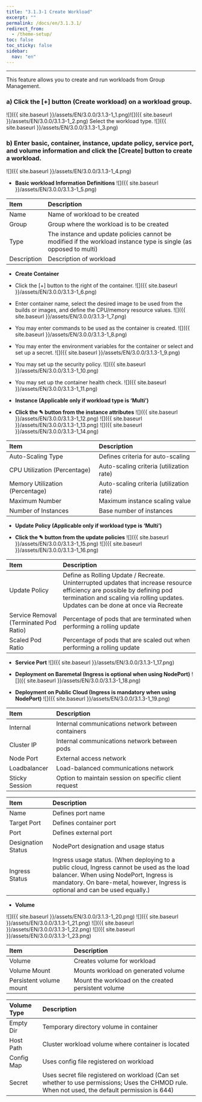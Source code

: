 ```yaml
---
title: "3.1.3-1 Create Workload"
excerpt: ""
permalink: /docs/en/3.1.3.1/
redirect_from:
  - /theme-setup/
toc: false
toc_sticky: false
sidebar:
  nav: "en"
---
```



---

This feature allows you to create and run workloads from Group Management.

### a\) Click the [+] button (Create workload) on a workload group.
![]({{ site.baseurl }}/assets/EN/3.0.0/3.1.3-1_1.png)![]({{ site.baseurl }}/assets/EN/3.0.0/3.1.3-1_2.png)
Select the workload type.
![]({{ site.baseurl }}/assets/EN/3.0.0/3.1.3-1_3.png)
### b\) Enter basic, container, instance, update policy, service port, and volume information and click the [Create] button to create a workload.
![]({{ site.baseurl }}/assets/EN/3.0.0/3.1.3-1_4.png)

* **Basic workload Information Definitions**
![]({{ site.baseurl }}/assets/EN/3.0.0/3.1.3-1_5.png)

| **Item** | **Description** |
| :--- | :--- |
| Name | Name of workload to be created |
| Group | Group where the workload is to be created |
| Type | The instance and update policies cannot be modified if the workload instance type is single \(as opposed to multi\) |
| Description | Description of workload |

* **Create Container**

* Click the [+] button to the right of the container.
![]({{ site.baseurl }}/assets/EN/3.0.0/3.1.3-1_6.png)

* Enter container name, select the desired image to be used from the builds or images, and define the CPU/memory resource values.
![]({{ site.baseurl }}/assets/EN/3.0.0/3.1.3-1_7.png)

* You may enter commands to be used as the container is created.
![]({{ site.baseurl }}/assets/EN/3.0.0/3.1.3-1_8.png)

* You may enter the environment variables for the container or select and set up a secret.
![]({{ site.baseurl }}/assets/EN/3.0.0/3.1.3-1_9.png)

* You may set up the security policy.
![]({{ site.baseurl }}/assets/EN/3.0.0/3.1.3-1_10.png)

* You may set up the container health check.
![]({{ site.baseurl }}/assets/EN/3.0.0/3.1.3-1_11.png)

* **Instance \(Applicable only if workload type is ‘Multi’\)**

* **Click the ✎ button from the instance attributes**
![]({{ site.baseurl }}/assets/EN/3.0.0/3.1.3-1_12.png)
![]({{ site.baseurl }}/assets/EN/3.0.0/3.1.3-1_13.png)
![]({{ site.baseurl }}/assets/EN/3.0.0/3.1.3-1_14.png)

| **Item** | **Description** |
| :--- | :--- |
| Auto-Scaling Type | Defines criteria for auto-scaling |
| CPU Utilization \(Percentage\) | Auto-scaling criteria \(utilization rate\) |
| Memory Utilization \(Percentage\) | Auto-scaling criteria \(utilization rate\) |
| Maximum Number | Maximum instance scaling value |
| Number of Instances | Base number of instances |


* **Update Policy \(Applicable only if workload type is ‘Multi’\)**

* **Click the ✎ button from the update policies**
![]({{ site.baseurl }}/assets/EN/3.0.0/3.1.3-1_15.png)
![]({{ site.baseurl }}/assets/EN/3.0.0/3.1.3-1_16.png)

| **Item** | **Description** |
| :--- | :--- |
| Update Policy | Define as Rolling Update / Recreate. Uninterrupted updates that increase resource efficiency are possible by defining pod termination and scaling via rolling updates. Updates can be done at once via Recreate |
| Service Removal \(Terminated Pod Ratio\) | Percentage of pods that are terminated when performing a rolling update |
| Scaled Pod Ratio | Percentage of pods that are scaled out when performing a rolling update |

* **Service Port**
![]({{ site.baseurl }}/assets/EN/3.0.0/3.1.3-1_17.png)

* **Deployment on Baremetal \(Ingress is optional when using NodePort\)**
![]({{ site.baseurl }}/assets/EN/3.0.0/3.1.3-1_18.png)

* **Deployment on Public Cloud \(Ingress is mandatory when using NodePort\)**
![]({{ site.baseurl }}/assets/EN/3.0.0/3.1.3-1_19.png)

| **Item** | **Description** |
| :--- | :--- |
| Internal | Internal communications network between containers |
| Cluster IP | Internal communications network between pods |
| Node Port | External access network |
| Loadbalancer | Load-balanced communications network |
| Sticky Session | Option to maintain session on specific client request |

| **Item** | **Description** |
| :--- | :--- |
| Name | Defines port name |
| Target Port | Defines container port |
| Port | Defines external port |
| Designation Status | NodePort designation and usage status |
| Ingress Status | Ingress usage status. \(When deploying to a public cloud, Ingress cannot be used as the load balancer. When using NodePort, Ingress is mandatory. On bare-metal, however, Ingress is optional and can be used equally.\) |

* **Volume**

![]({{ site.baseurl }}/assets/EN/3.0.0/3.1.3-1_20.png)
![]({{ site.baseurl }}/assets/EN/3.0.0/3.1.3-1_21.png)
![]({{ site.baseurl }}/assets/EN/3.0.0/3.1.3-1_22.png)
![]({{ site.baseurl }}/assets/EN/3.0.0/3.1.3-1_23.png)

| **Item** | Description |
| :--- | :--- |
| Volume | Creates volume for workload |
| Volume Mount | Mounts workload on generated volume |
| Persistent volume mount | Mount the workload on the created persistent volume |

| **Volume Type** | **Description** |
| :--- | :--- |
| Empty Dir | Temporary directory volume in container |
| Host Path | Cluster workload volume where container is located |
| Config Map | Uses config file registered on workload |
| Secret | Uses secret file registered on workload \(Can set whether to use permissions; Uses the CHMOD rule. When not used, the default permission is 644\) |
